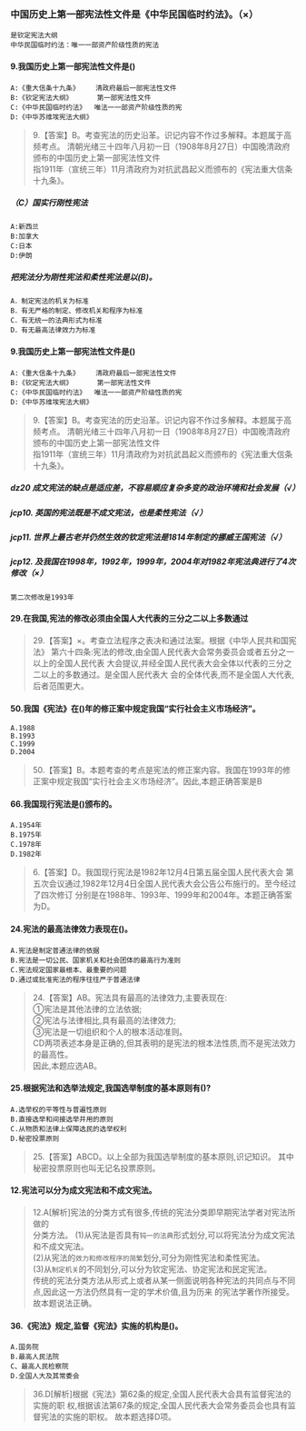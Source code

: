 ### 中国历史上第一部宪法性文件是《中华民国临时约法》。（×）
    是钦定宪法大纲
    中华民国临时约法：唯一一部资产阶级性质的宪法

#### 9.我国历史上第一部宪法性文件是()
    A:《重大信条十九条》    清政府最后一部宪法性文件
    B:《钦定宪法大纲》      第一部宪法性文件
    C:《中华民国临时约法》  唯法一一部资产阶级性质的宪
    D:《中华苏维埃宪法大纲》
>   9.【答案】B。考查宪法的历史沿革。识记内容不作过多解释。本题属于高频考点。
>   清朝光绪三十四年八月初一日（1908年8月27日）中国晚清政府颁布的中国历史上第一部宪法性文件    
>   指1911年（宣统三年）11月清政府为对抗武昌起义而颁布的《宪法重大信条十九条》。   

##### （C）国实行刚性宪法
    A:新西兰
    B:加拿大
    C:日本
    D:伊朗  


##### 把宪法分为刚性宪法和柔性宪法是以(B)。
    A．制定宪法的机关为标准
    B．有无严格的制定、修改机关和程序为标准
    C．有无统一的法典形式为标准
    D．有无最高法律效力为标准    

#### 9.我国历史上第一部宪法性文件是()
    A:《重大信条十九条》    清政府最后一部宪法性文件
    B:《钦定宪法大纲》      第一部宪法性文件
    C:《中华民国临时约法》  唯法一一部资产阶级性质的宪
    D:《中华苏维埃宪法大纲》
>   9.【答案】B。考查宪法的历史沿革。识记内容不作过多解释。本题属于高频考点。
>   清朝光绪三十四年八月初一日（1908年8月27日）中国晚清政府颁布的中国历史上第一部宪法性文件    
>   指1911年（宣统三年）11月清政府为对抗武昌起义而颁布的《宪法重大信条十九条》。   
    
##### dz20 成文宪法的缺点是适应差，不容易顺应复杂多变的政治环境和社会发展（√）

##### jcp10. 英国的宪法既是不成文宪法，也是柔性宪法（√）
    
##### jcp11. 世界上最古老并仍然生效的钦定宪法是1814年制定的挪威王国宪法（√）

##### jcp12. 及我国在1998年，1992年，1999年，2004年对1982年宪法典进行了4次修改（×）
    第二次修改是1993年

#### 29.在我国,宪法的修改必须由全国人大代表的三分之二以上多数通过
>   29.【答案】×。考查立法程序之表决和通过法案。根据《中华人民共和国宪法》
    第六十四条:宪法的修改,由全国人民代表大会常务委员会或者五分之一以上的全国人民代表
    大会提议,并经全国人民代表大会全体以代表的三分之二以上的多数通过。是全国人民代表大
    会的全体代表,而不是全国人大代表,后者范围更大。    

#### 50.我国《宪法》在()年的修正案中规定我国“实行社会主义市场经济”。
    A.1988
    B.1993
    C.1999
    D.2004
>   50.【答案】B。本题考查的考点是宪法的修正案内容。我国在1993年的修
    正案中规定我国“实行社会主义市场经济”。因此,本题正确答案是B


#### 66.我国现行宪法是()颁布的。
    A.1954年
    B.1975年
    C.1978年
    D.1982年
>   6.【答案】D。我国现行宪法是1982年12月4日第五届全国人民代表大会
    第五次会议通过,1982年12月4日全国人民代表大会公告公布施行的。至今经过了四次修订
    分别是在1988年、1993年、1999年和2004年。本题正确答案为D。

#### 24.宪法的最高法律效力表现在()。
    A.宪法是制定普通法律的依据
    B.宪法是一切公民、国家机关和社会团体的最高行为准则
    C.宪法规定国家最根本、最重要的问题
    D.通过或批准宪法的程序往往严于普通法律
>   24.【答案】AB。宪法具有最高的法律效力,主要表现在:    
①宪法是其他法律的立法依据;        
②宪法与法律相比,具有最高的法律效力;        
③宪法是一切组织和个人的根本活动准则。    
CD两项表述本身是正确的,但其表明的是宪法的根本法性质,而不是宪法效力的最高性。    
因此,本题应选AB。 

#### 25.根据宪法和选举法规定,我国选举制度的基本原则有()?
    A.选举权的平等性与普遍性原则
    B.直接选举和间接选举并用的原则
    C.从物质和法律上保障选民的选举权利
    D.秘密投票原则
>   25.【答案】ABCD。以上全部为我国选举制度的基本原则,识记知识。
其中秘密投票原则也叫无记名投票原则。

#### 12.宪法可以分为成文宪法和不成文宪法。
>   12.A[解析]宪法的分类方式有很多,传统的宪法分类即早期宪法学者对宪法所做的  
    分类方法。
    (1)从宪法是否具有`钝一的法典`形式划分,可以将宪法分为成文宪法和不成文宪法。   
    (2)从宪法的`效力和修改程序的简繁`划分,可分为刚性宪法和柔性宪法。   
    (3)从`制定机关`的不同划分,可以分为钦定宪法、协定宪法和民定宪法。   
    传统的宪法分类方法从形式上或者从某一侧面说明各种宪法的共同点与不同点,因此这一方法仍然具有一定的学术价值,且为历来
    的宪法学著作所接受。故本题说法正确。

#### 36.《宪法》规定,监督《宪法》实施的机构是()。
    A.国务院
    B.最高人民法院
    C、最高人民检察院
    D.全国人大及其常委会
>   36.D[解析]根据《宪法》第62条的规定,全国人民代表大会具有监督宪法的实施的职
    权,根据该法第67条的规定,全国人民代表大会常务委员会也具有监督宪法的实施的职权。
    故本题选择D项。
